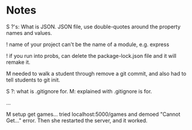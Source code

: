 # Notes

S ?'s: What is JSON. JSON file, use double-quotes around the property names and values. 

! name of your project can't be the name of a module, e.g. express

! if you run into probs, can delete the package-lock.json file and it will remake it. 

M needed to walk a student through remove a git commit, and also had to tell students to git init. 

S ?: what is .gitignore for. M: explained with .gitignore is for. 

...

M setup get games... tried localhost:5000/games and demoed "Cannot Get..." error. Then she restarted the server, and it worked. 